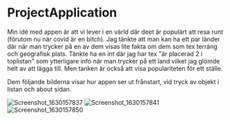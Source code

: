 # ProjectApplication

Min idé med appen är att vi lever i en värld där deet är populärt att resa runt (förutom nu när covid är en bitch).
Jag tänkte att man kan ha ett par länder där när man trycker på en av dem visas lite fakta om dem som tex terräng och geografisk plats.
Tänkte ha en int där jag har tex "är placerad 2 i toplistan" som ytterligare info när man trycker på ett land vilket jag glömde helt av att lägga till. 
Men tanken är också att visa populariteten för ett ställe.

Dem följande bilderna visar hur appen ser ut frånstart, vid tryck av objekt i listan och about sidan.

![Screenshot_1630157837](https://user-images.githubusercontent.com/62877630/131219832-f1326435-f65f-4b29-b015-7a9c3ad16031.png)
![Screenshot_1630157841](https://user-images.githubusercontent.com/62877630/131219836-070540fc-53d5-4849-8a1f-2133046707b3.png)
![Screenshot_1630157850](https://user-images.githubusercontent.com/62877630/131219839-c1bcd974-3f19-4372-9cd7-dc542894a206.png)

